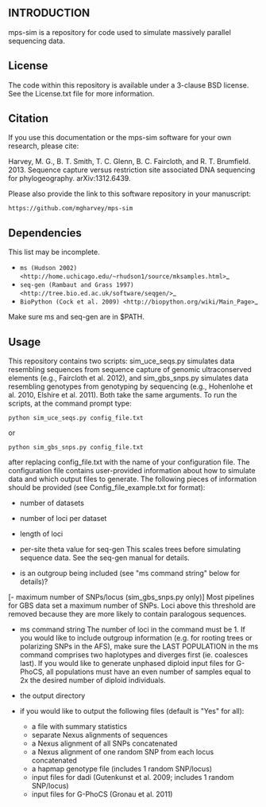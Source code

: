 INTRODUCTION
-------

mps-sim is a repository for code used to simulate massively parallel sequencing data. 

License
-------

The code within this repository is available under a 3-clause BSD license. See the License.txt file 
for more information.

Citation
--------

If you use this documentation or the mps-sim software for your own research, please cite:

Harvey, M. G., B. T. Smith, T. C. Glenn, B. C. Faircloth, and R. T. Brumfield. 2013. Sequence capture versus restriction site associated DNA sequencing for phylogeography. arXiv:1312.6439.

Please also provide the link to this software repository in your manuscript:

    https://github.com/mgharvey/mps-sim

Dependencies
--------

This list may be incomplete.

- `ms (Hudson 2002) <http://home.uchicago.edu/~rhudson1/source/mksamples.html>`_
- `seq-gen (Rambaut and Grass 1997) <http://tree.bio.ed.ac.uk/software/seqgen/>`_
- `BioPython (Cock et al. 2009) <http://biopython.org/wiki/Main_Page>`_

Make sure ms and seq-gen are in $PATH. 

Usage
--------

This repository contains two scripts: sim_uce_seqs.py simulates data resembling sequences from 
sequence capture of genomic ultraconserved elements (e.g., Faircloth et al. 2012), and 
sim_gbs_snps.py simulates data resembling genotypes from genotyping by sequencing (e.g., Hohenlohe 
et al. 2010, Elshire et al. 2011). Both take the same arguments. To run the scripts, at the command 
prompt type:

```
python sim_uce_seqs.py config_file.txt
```

or

```
python sim_gbs_snps.py config_file.txt
```

after replacing config_file.txt with the name of your configuration file. The configuration file
contains user-provided information about how to simulate data and which output files to generate. 
The following pieces of information should be provided (see Config_file_example.txt for format):

- number of datasets 

- number of loci per dataset

- length of loci 

- per-site theta value for seq-gen
This scales trees before simulating sequence data. See the seq-gen manual for details.

- is an outgroup being included (see "ms command string" below for details)? 

[- maximum number of SNPs/locus (sim_gbs_snps.py only)]
Most pipelines for GBS data set a maximum number of SNPs. Loci above this threshold are removed 
because they are more likely to contain paralogous sequences.

- ms command string 
The number of loci in the command must be 1. If you would like to include outgroup information (e.g. 
for rooting trees or polarizing SNPs in the AFS), make sure the LAST POPULATION in the ms command 
comprises two haplotypes and diverges first (ie. coalesces last). If you would like to generate 
unphased diploid input files for G-PhoCS, all populations must have an even number of samples equal 
to 2x the desired number of diploid individuals.

- the output directory

- if you would like to output the following files (default is "Yes" for all):
	- a file with summary statistics
	- separate Nexus alignments of sequences 
	- a Nexus alignment of all SNPs concatenated 
	- a Nexus alignment of one random SNP from each locus concatenated
	- a hapmap genotype file (includes 1 random SNP/locus)
	- input files for dadi (Gutenkunst et al. 2009; includes 1 random SNP/locus)
	- input files for G-PhoCS (Gronau et al. 2011)
